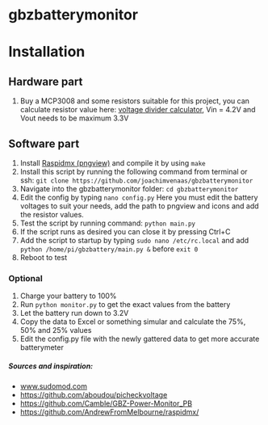 # gbzbatterymonitor

# Installation

## Hardware part
1. Buy a MCP3008 and some resistors suitable for this project, you can calculate resistor value here: [voltage divider calculator](http://www.raltron.com/cust/tools/voltage_divider.asp), Vin = 4.2V and Vout needs to be maximum 3.3V

## Software part
1. Install [Raspidmx (pngview)](https://github.com/AndrewFromMelbourne/raspidmx/) and compile it by using `make`
2. Install this script by running the following command from terminal or ssh: `git clone https://github.com/joachimvenaas/gbzbatterymonitor`
3. Navigate into the gbzbatterymonitor folder: `cd gbzbatterymonitor`
4. Edit the config by typing `nano config.py` Here you must edit the battery voltages to suit your needs, add the path to pngview and icons and add the resistor values.
5. Test the script by running command: `python main.py`
6. If the script runs as desired you can close it by pressing Ctrl+C
7. Add the script to startup by typing `sudo nano /etc/rc.local` and add `python /home/pi/gbzbattery/main.py &` before `exit 0`
8. Reboot to test

### Optional
1. Charge your battery to 100%
2. Run `python monitor.py` to get the exact values from the battery
3. Let the battery run down to 3.2V
4. Copy the data to Excel or something simular and calculate the 75%, 50% and 25% values
5. Edit the config.py file with the newly gattered data to get more accurate batterymeter

##### Sources and inspiration:
- www.sudomod.com
- https://github.com/aboudou/picheckvoltage
- https://github.com/Camble/GBZ-Power-Monitor_PB
- https://github.com/AndrewFromMelbourne/raspidmx/
